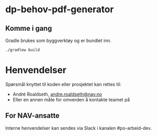 # dp-behov-pdf-generator

## Komme i gang

Gradle brukes som byggverktøy og er bundlet inn.

`./gradlew build`


# Henvendelser

Spørsmål knyttet til koden eller prosjektet kan rettes til:

* André Roaldseth, andre.roaldseth@nav.no
* Eller en annen måte for omverden å kontakte teamet på

## For NAV-ansatte

Interne henvendelser kan sendes via Slack i kanalen #po-arbeid-dev.
